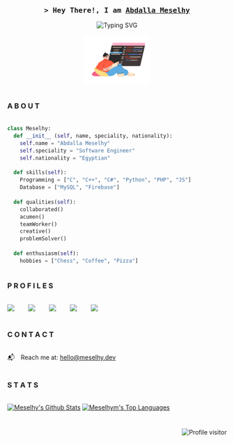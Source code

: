 <br/>
<h3 align="center">
    <samp>&gt; Hey There!, I am
        <b><a target="_blank" href="https://meselhy.dev">Abdalla Meselhy</a></b>
    </samp>
</h3>
<p align="center"> 
<img src="https://readme-typing-svg.demolab.com?font=Space+Mono&pause=1000&color=1D2931&center=true&vCenter=true&random=false&width=435&lines=CodeCrusader();BugBanisher();AlgorithmAlchemist();RecursionWhisperer();SyntaxSorcerer();" alt="Typing SVG" />
</p>
<p align="center"> 
<img align="center" width="30%" src="developer.gif" alt="Developer gif" />
</p>

#

### A B O U T 
```Python

class Meselhy:
  def __init__ (self, name, speciality, nationality):
    self.name = "Abdalla Meselhy"
    self.speciality = "Software Engineer"
    self.nationality = "Egyptian"

  def skills(self):
    Programming = ["C", "C++", "C#", "Python", "PHP", "JS"]
    Database = ["MySQL", "Firebase"]

  def qualities(self):
    collaborated()
    acumen()
    teamWorker()
    creative()
    problemSolver()

  def enthusiasm(self):
    hobbies = ["Chess", "Coffee", "Pizza"]

```
#

### P R O F I L E S
<br/>
<a rel="nofollow" href="https://www.facebook.com/profile.php?id=1302872374" target="_blank" title="Facebook"><img loading="lazy" height="30" src="https://cdn.simpleicons.org/Facebook/#0866FF"></a>&emsp;&emsp;
<a rel="nofollow" href="http://instagram.com/abdallameselhy" target="_blank" title="Instagram"><img loading="lazy" height="30" src="https://cdn.simpleicons.org/Instagram/#E4405F"></a>&emsp;&emsp;
<a rel="nofollow" href="http://x.com/abdallameselhy" target="_blank" title="X"><img loading="lazy" height="30" src="https://cdn.simpleicons.org/X/#000000"></a>&emsp;&emsp;
<a rel="nofollow" href="http://linkedin.com/in/abdallameselhy" target="_blank" title="LinkedIn"><img loading="lazy" height="30" src="https://cdn.simpleicons.org/LinkedIn/#0A66C2"></a>&emsp;&emsp;
<a rel="nofollow" href="https://stackoverflow.com/users/3750496/meselhy" target="_blank" title="Stackoverflow"><img loading="lazy" height="30" src="https://cdn.simpleicons.org/StackOverflow/#F58025"></a>&emsp;&emsp;

#

### C O N T A C T
<br/>
📬&emsp;Reach me at: <a href="mailto:hello@meselhy.dev">hello@meselhy.dev</a>

#

### S T A T S
<br/>
<a href="https://github.com/meselhy"><img alt="Meselhy's Github Stats" src="https://denvercoder1-github-readme-stats.vercel.app/api?username=meselhy&hide_title=true&show_icons=true&count_private=true&theme=graywhite&icon_color=1D2931" height="192px" width="49.5%"/></a>    
<a href="https://github.com/meselhy"><img alt="Meselhym's Top Languages" src="https://denvercoder1-github-readme-stats.vercel.app/api/top-langs/?username=meselhy&hide_title=true&langs_count=8&layout=compact&theme=graywhite&icon_color=1D2931" height="192px" width="49.5%"/></a>

#

###
<a href="https://komarev.com/ghpvc/?username=meselhy">
  <img align="right" src="https://komarev.com/ghpvc/?username=meselhy&label=Visitors&color=1D2931&style=flat" alt="Profile visitor" />
</a>
